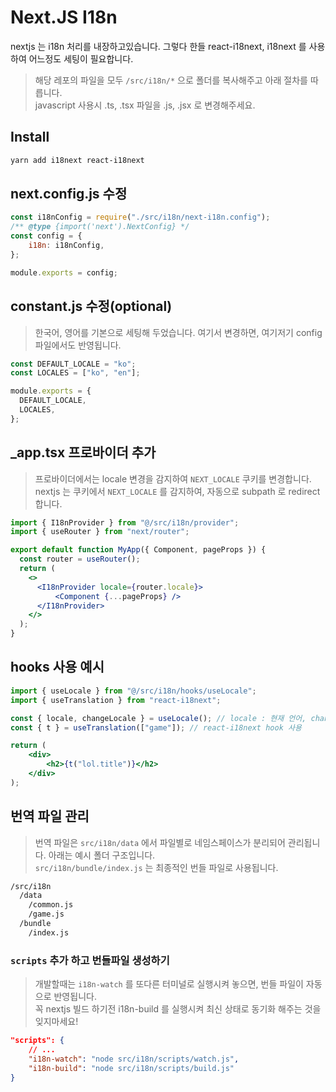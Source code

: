 # Next.JS I18n

nextjs 는 i18n 처리를 내장하고있습니다. 그렇다 한들 react-i18next, i18next 를 사용하여 어느정도 세팅이 필요합니다.   

> 해당 레포의 파일을 모두 `/src/i18n/*` 으로 폴더를 복사해주고 아래 절차를 따릅니다.   
> javascript 사용시 .ts, .tsx 파일을 .js, .jsx 로 변경해주세요.

## Install

```bash
yarn add i18next react-i18next
```

## next.config.js 수정

```js
const i18nConfig = require("./src/i18n/next-i18n.config");
/** @type {import('next').NextConfig} */
const config = {
    i18n: i18nConfig,
};

module.exports = config;
```

## constant.js 수정(optional)

> 한국어, 영어를 기본으로 세팅해 두었습니다. 여기서 변경하면, 여기저기 config 파일에서도 반영됩니다.

```js
const DEFAULT_LOCALE = "ko";
const LOCALES = ["ko", "en"];

module.exports = {
  DEFAULT_LOCALE,
  LOCALES,
};
```

## _app.tsx 프로바이더 추가

> 프로바이더에서는 locale 변경을 감지하여 `NEXT_LOCALE` 쿠키를 변경합니다.   
> nextjs 는 쿠키에서 `NEXT_LOCALE` 를 감지하여, 자동으로 subpath 로 redirect 합니다.

```jsx
import { I18nProvider } from "@/src/i18n/provider";
import { useRouter } from "next/router";

export default function MyApp({ Component, pageProps }) {
  const router = useRouter();
  return (
    <>
      <I18nProvider locale={router.locale}>
          <Component {...pageProps} />
      </I18nProvider>
    </>
  );
}
```

## hooks 사용 예시

```jsx
import { useLocale } from "@/src/i18n/hooks/useLocale";
import { useTranslation } from "react-i18next";

const { locale, changeLocale } = useLocale(); // locale : 현재 언어, changeLocale : 언어 변경(native router hook 사용)
const { t } = useTranslation(["game"]); // react-i18next hook 사용 

return (
    <div>
        <h2>{t("lol.title")}</h2>
    </div>
);
```

## 번역 파일 관리

> 번역 파일은 `src/i18n/data` 에서 파일별로 네임스페이스가 분리되어 관리됩니다. 아래는 예시 폴더 구조입니다.   
> `src/i18n/bundle/index.js` 는 최종적인 번들 파일로 사용됩니다.

```bash
/src/i18n
  /data
    /common.js
    /game.js
  /bundle
    /index.js
```

### `scripts` 추가 하고 번들파일 생성하기

> 개발할때는 `i18n-watch` 를 또다른 터미널로 실행시켜 놓으면, 번들 파일이 자동으로 반영됩니다.   
> 꼭 nextjs 빌드 하기전 i18n-build 를 실행시켜 최신 상태로 동기화 해주는 것을 잊지마세요!

```json
"scripts": {
    // ...
    "i18n-watch": "node src/i18n/scripts/watch.js",
    "i18n-build": "node src/i18n/scripts/build.js"
}
```
